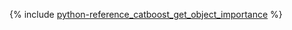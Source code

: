 {% include [python-reference_catboost_get_object_importance](python-reference_catboost_get_object_importance.md) %}